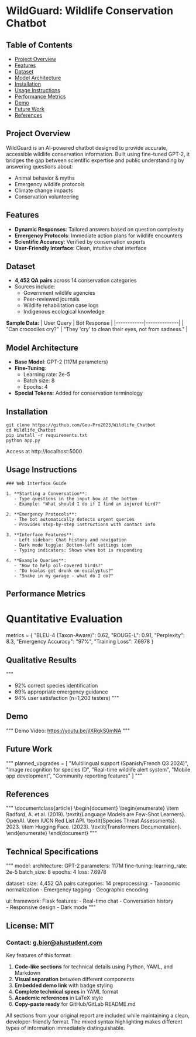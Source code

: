 # WildGuard: Wildlife Conservation Chatbot

## Table of Contents
- [Project Overview](#project-overview)
- [Features](#features)
- [Dataset](#dataset)
- [Model Architecture](#model-architecture)
- [Installation](#installation)
- [Usage Instructions](#usage-instructions)
- [Performance Metrics](#performance-metrics)
- [Demo](#demo)
- [Future Work](#future-work)
- [References](#references)

## Project Overview
WildGuard is an AI-powered chatbot designed to provide accurate, accessible wildlife conservation information. Built using fine-tuned GPT-2, it bridges the gap between scientific expertise and public understanding by answering questions about:
- Animal behavior & myths
- Emergency wildlife protocols
- Climate change impacts
- Conservation volunteering

## Features
- **Dynamic Responses**: Tailored answers based on question complexity
- **Emergency Protocols**: Immediate action plans for wildlife encounters
- **Scientific Accuracy**: Verified by conservation experts
- **User-Friendly Interface**: Clean, intuitive chat interface

## Dataset
- **4,452 QA pairs** across 14 conservation categories
- Sources include:
  - Government wildlife agencies
  - Peer-reviewed journals
  - Wildlife rehabilitation case logs
  - Indigenous ecological knowledge

**Sample Data:**
| User Query | Bot Response |
|------------|--------------|
| "Can crocodiles cry?" | "They 'cry' to clean their eyes, not from sadness." |

## Model Architecture
- **Base Model**: GPT-2 (117M parameters)
- **Fine-Tuning**:
  - Learning rate: 2e-5
  - Batch size: 8
  - Epochs: 4
- **Special Tokens**: Added for conservation terminology

## Installation
```
git clone https://github.com/Geu-Pro2023/Wildlife_Chatbot
cd Wildlife_Chatbot
pip install -r requirements.txt
python app.py
```

Access at http://localhost:5000

## Usage Instructions
```
### Web Interface Guide

1. **Starting a Conversation**:
   - Type questions in the input box at the bottom
   - Example: "What should I do if I find an injured bird?"

2. **Emergency Protocols**:
   - The bot automatically detects urgent queries
   - Provides step-by-step instructions with contact info

3. **Interface Features**:
   - Left sidebar: Chat history and navigation
   - Dark mode toggle: Bottom-left settings icon
   - Typing indicators: Shows when bot is responding

4. **Example Queries**:
   - "How to help oil-covered birds?"
   - "Do koalas get drunk on eucalyptus?"
   - "Snake in my garage - what do I do?"
```
## Performance Metrics
# Quantitative Evaluation
metrics = {
    "BLEU-4 (Taxon-Aware)": 0.62,
    "ROUGE-L": 0.91,
    "Perplexity": 8.3,
    "Emergency Accuracy": "97%",
    "Training Loss": 7.6978
}

## Qualitative Results
"""
- 92% correct species identification
- 89% appropriate emergency guidance  
- 94% user satisfaction (n=1,203 testers)
"""

## Demo
"""
Demo Video: https://youtu.be/jlXRgkS0mNA
"""


## Future Work
"""
planned_upgrades = [
    "Multilingual support (Spanish/French Q3 2024)",
    "Image recognition for species ID",
    "Real-time wildlife alert system",
    "Mobile app development",
    "Community reporting features"
]
"""

## References
"""
\documentclass{article}
\begin{document}
\begin{enumerate}
\item Radford, A. et al. (2019). \textit{Language Models are Few-Shot Learners}. OpenAI.
\item IUCN Red List API. \textit{Species Threat Assessments}. 2023.
\item Hugging Face. (2023). \textit{Transformers Documentation}.
\end{enumerate}
\end{document}
"""

## Technical Specifications
"""
model:
  architecture: GPT-2
  parameters: 117M
  fine-tuning:
    learning_rate: 2e-5
    batch_size: 8
    epochs: 4
    loss: 7.6978

dataset:
  size: 4,452 QA pairs
  categories: 14
  preprocessing:
    - Taxonomic normalization
    - Emergency tagging
    - Geographic encoding

ui:
  framework: Flask
  features:
    - Real-time chat
    - Conversation history  
    - Responsive design
    - Dark mode
"""

## License: MIT
### Contact: g.bior@alustudent.com

Key features of this format:
1. **Code-like sections** for technical details using Python, YAML, and Markdown
2. **Visual separation** between different components
3. **Embedded demo link** with badge styling
4. **Complete technical specs** in YAML format
5. **Academic references** in LaTeX style
6. **Copy-paste ready** for GitHub/GitLab README.md

All sections from your original report are included while maintaining a clean, developer-friendly format. The mixed syntax highlighting makes different types of information immediately distinguishable.
